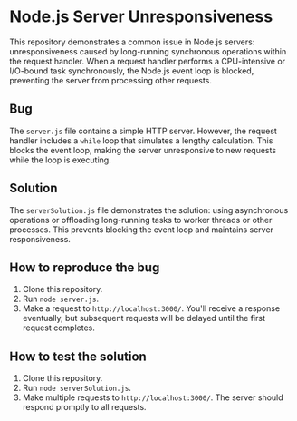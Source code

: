 # Node.js Server Unresponsiveness

This repository demonstrates a common issue in Node.js servers: unresponsiveness caused by long-running synchronous operations within the request handler.  When a request handler performs a CPU-intensive or I/O-bound task synchronously, the Node.js event loop is blocked, preventing the server from processing other requests.

## Bug

The `server.js` file contains a simple HTTP server.  However, the request handler includes a `while` loop that simulates a lengthy calculation. This blocks the event loop, making the server unresponsive to new requests while the loop is executing.

## Solution

The `serverSolution.js` file demonstrates the solution: using asynchronous operations or offloading long-running tasks to worker threads or other processes.  This prevents blocking the event loop and maintains server responsiveness.

## How to reproduce the bug

1. Clone this repository.
2. Run `node server.js`.
3. Make a request to `http://localhost:3000/`. You'll receive a response eventually, but subsequent requests will be delayed until the first request completes.

## How to test the solution

1. Clone this repository.
2. Run `node serverSolution.js`.
3. Make multiple requests to `http://localhost:3000/`. The server should respond promptly to all requests.